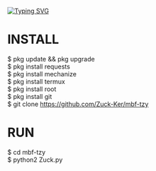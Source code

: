[![Typing SVG](https://readme-typing-svg.herokuapp.com?color=%2336BCF7&lines=SELAMAT+DATANG+DI+GITHUB+Zuck+Ker+script+jangan+di+recode+ya+nyet)](https://git.io/typing-svg)

# INSTALL
$ pkg update && pkg upgrade            
$ pkg install requests               
$ pkg install  mechanize               
$ pkg install termux               
$ pkg install root                  
$ pkg install git                 
$ git clone https://github.com/Zuck-Ker/mbf-tzy           

# RUN
$ cd mbf-tzy             
$ python2 Zuck.py               
